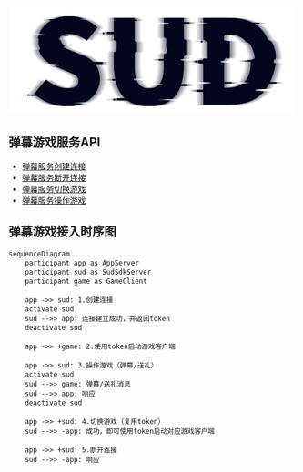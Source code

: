 #

![SUD](../../Resource/logo.png)

## 弹幕游戏服务API

- [弹幕服务创建连接](BulletConnect.md)
- [弹幕服务断开连接](BulletDisconnect.md)
- [弹幕服务切换游戏](BulletChangeGame.md)
- [弹幕服务操作游戏](BulletOperate.md)

## 弹幕游戏接入时序图

```mermaid
sequenceDiagram
	participant app as AppServer
	participant sud as SudSdkServer
	participant game as GameClient
	
    app ->> sud: 1.创建连接
    activate sud
    sud -->> app: 连接建立成功，并返回token
    deactivate sud

    app ->> +game: 2.使用token启动游戏客户端

    app ->> sud: 3.操作游戏（弹幕/送礼）
    activate sud
    sud -->> game: 弹幕/送礼消息
    sud -->> app: 响应
    deactivate sud

    app ->> +sud: 4.切换游戏（复用token）
    sud -->> -app: 成功，即可使用token启动对应游戏客户端

    app ->> +sud: 5.断开连接
    sud -->> -app: 响应
```